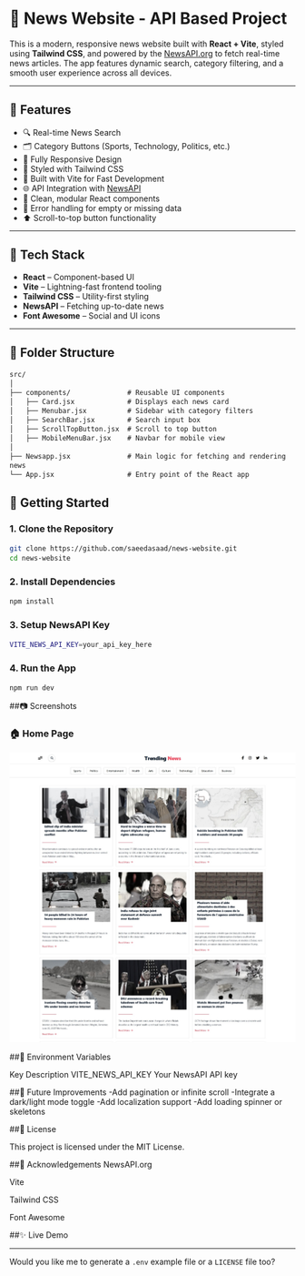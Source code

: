 # 📰 News Website - API Based Project

This is a modern, responsive news website built with **React + Vite**, styled using **Tailwind CSS**, and powered by the [NewsAPI.org](https://newsapi.org/) to fetch real-time news articles. The app features dynamic search, category filtering, and a smooth user experience across all devices.

---

## 🌟 Features

- 🔍 Real-time News Search  
- 🗂️ Category Buttons (Sports, Technology, Politics, etc.)  
- 📱 Fully Responsive Design  
- 🎨 Styled with Tailwind CSS  
- 🚀 Built with Vite for Fast Development  
- 🌐 API Integration with [NewsAPI](https://newsapi.org/)  
- 📜 Clean, modular React components  
- 🧼 Error handling for empty or missing data  
- ⬆️ Scroll-to-top button functionality  

---

## 🧰 Tech Stack

- **React** – Component-based UI  
- **Vite** – Lightning-fast frontend tooling  
- **Tailwind CSS** – Utility-first styling  
- **NewsAPI** – Fetching up-to-date news  
- **Font Awesome** – Social and UI icons  

---

## 📁 Folder Structure

```text
src/
│
├── components/              # Reusable UI components
│   ├── Card.jsx             # Displays each news card
│   ├── Menubar.jsx          # Sidebar with category filters
│   ├── SearchBar.jsx        # Search input box
│   ├── ScrollTopButton.jsx  # Scroll to top button
│   ├── MobileMenuBar.jsx    # Navbar for mobile view
│
├── Newsapp.jsx              # Main logic for fetching and rendering news
└── App.jsx                  # Entry point of the React app
```
## 🚀 Getting Started

### 1. Clone the Repository

```bash
git clone https://github.com/saeedasaad/news-website.git
cd news-website
```

### 2. Install Dependencies

```bash
npm install
```
### 3. Setup NewsAPI Key

```bash
VITE_NEWS_API_KEY=your_api_key_here

```
### 4. Run the App

```bash
npm run dev
```

##📷 Screenshots

### 🏠 Home Page
![Home Page](screenshots/homepage.png)


##🔐 Environment Variables

Key	Description
VITE_NEWS_API_KEY	Your NewsAPI API key

##🧪 Future Improvements
-Add pagination or infinite scroll
-Integrate a dark/light mode toggle
-Add localization support
-Add loading spinner or skeletons

##📄 License

This project is licensed under the MIT License.

##🙌 Acknowledgements
NewsAPI.org

Vite

Tailwind CSS

Font Awesome

##✨ Live Demo

---

Would you like me to generate a `.env` example file or a `LICENSE` file too?